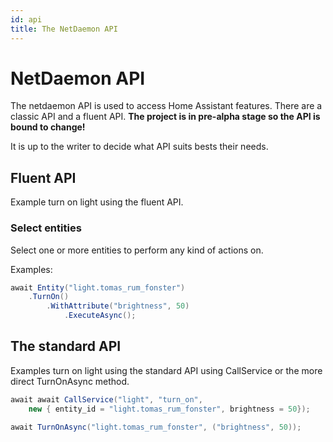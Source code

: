 ```yaml
---
id: api
title: The NetDaemon API
---
```


# NetDaemon API

The netdaemon API is used to access Home Assistant features. There are a classic API and a fluent API. **The project is in pre-alpha stage so the API is bound to change!**

It is up to the writer to decide what API suits bests their needs.

## Fluent API

Example turn on light using the fluent API.

### Select entities

Select one or more entities to perform any kind of actions on.

Examples:

```cs
await Entity("light.tomas_rum_fonster")
    .TurnOn()
        .WithAttribute("brightness", 50)
            .ExecuteAsync();

```

## The standard API

Examples turn on light using the standard API using CallService or the more direct TurnOnAsync method.

```cs
await await CallService("light", "turn_on",
    new { entity_id = "light.tomas_rum_fonster", brightness = 50});

await TurnOnAsync("light.tomas_rum_fonster", ("brightness", 50));
```
